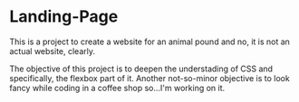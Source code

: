 # Landing-Page
This is a project to  create a website for an animal pound and no, it is not an actual website, clearly.

The objective of this project is to deepen the understading of CSS and specifically, the flexbox part of it. 
Another not-so-minor objective is to look fancy while coding in a coffee shop so...I'm working on it.